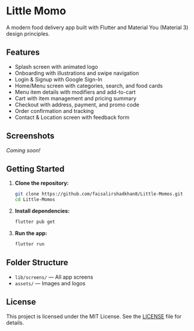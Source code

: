 # Little Momo

A modern food delivery app built with Flutter and Material You (Material 3) design principles.

## Features
- Splash screen with animated logo
- Onboarding with illustrations and swipe navigation
- Login & Signup with Google Sign-In
- Home/Menu screen with categories, search, and food cards
- Menu item details with modifiers and add-to-cart
- Cart with item management and pricing summary
- Checkout with address, payment, and promo code
- Order confirmation and tracking
- Contact & Location screen with feedback form

## Screenshots
*Coming soon!*

## Getting Started
1. **Clone the repository:**
   ```sh
   git clone https://github.com/faisalirshadkhan8/Little-Momos.git
   cd Little-Momos
   ```
2. **Install dependencies:**
   ```sh
   flutter pub get
   ```
3. **Run the app:**
   ```sh
   flutter run
   ```

## Folder Structure
- `lib/screens/` — All app screens
- `assets/` — Images and logos

## License
This project is licensed under the MIT License. See the [LICENSE](LICENSE) file for details.
